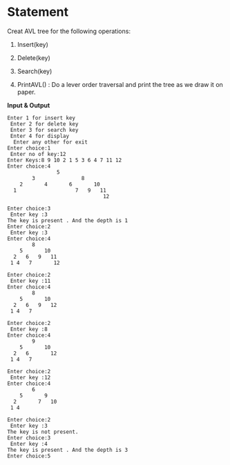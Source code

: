 # Statement

Creat AVL tree for the following operations:

1. Insert(key)

2. Delete(key)

3. Search(key)

4. PrintAVL() : Do a lever order traversal and print the tree as we draw it on paper.

**Input & Output**
```
Enter 1 for insert key 
 Enter 2 for delete key
 Enter 3 for search key
 Enter 4 for display
  Enter any other for exit
Enter choice:1
 Enter no of key:12
Enter Keys:8 9 10 2 1 5 3 6 4 7 11 12
Enter choice:4
                5
        3               8
    2       4       6       10
  1                   7   9   11
                               12 

Enter choice:3
 Enter key :3
The key is present . And the depth is 1
Enter choice:2
 Enter key :3
Enter choice:4
        8
    5       10
  2   6   9   11
 1 4   7       12

Enter choice:2
 Enter key :11
Enter choice:4
        8
    5       10
  2   6   9   12
 1 4   7

Enter choice:2
 Enter key :8
Enter choice:4
        9
    5       10       
  2   6       12
 1 4   7

Enter choice:2
 Enter key :12
Enter choice:4
        6
    5       9
  2       7   10
 1 4

Enter choice:2
 Enter key :3
The key is not present.
Enter choice:3 
 Enter key :4
The key is present . And the depth is 3
Enter choice:5
```
